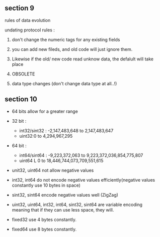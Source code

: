 ## section 9 
rules of data evolution

undating protocol rules
: 
1. don't change the numeric tags for any existing fields
2. you can add new fileds, and old code will just ignore them.

3. Likewise if the old/ new code read unknow data, the defalult will take place

4. OBSOLETE 

5. data type changes (don't change data type at all..!)


## section 10 

- 64 bits allow for a greater range
- 32 bit : 
    - int32/sint32 : -2,147,483,648 to 2,147,483,647
    - uint32:0 to 4,294,967,295

- 64 bit : 
    - int64/sint64 : -9,223,372,063 to 9,223,372,036,854,775,807
    - uint64 L 0 to 18,446,744,073,709,551,615

- unit32, uint64 not allow negative values
- int32, int64 do not encode negative values efficiently(negative values constantly use 10 bytes in space)

- sint32, sint64 encode negative values well 
(ZigZag)

- uint32, uint64, int32, int64, sint32, sint64 are variable encoding meaning that if they can use less space, they will.

- fixed32 use 4 bytes constantly.
- fixed64 use 8 bytes constantly.